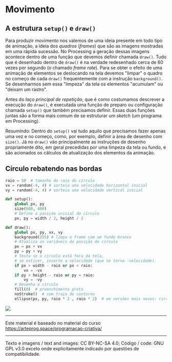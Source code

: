 # Movimento

## A estrutura `setup()` e `draw()`

Para produzir movimento nos valemos de uma ideia presente em todo tipo de animação, a ideia dos *quadros* (*frames*) que são as imagens mostradas em uma rápida sucessão. No Processing a geração dessas imagens acontece dentro de uma função que devemos definir chamada `draw()`. Tudo que é desenhado dentro de `draw()` é na verdade redesenhado cerca de 60 vezes por segundo (o chamado *frame rate*). Para se obter o efeito de uma animação de elementos se deslocando na tela devemos "limpar" o quadro no começo de cada `draw()` frequentemente com a instrução `background()`. Se desenharmos sem essa "limpeza" da tela os elementos "acumulam" ou "deixam um rastro".

Antes do *laço principal de repetição*, que é como costumamos descrever a execução do `draw()`, é executada uma função de preparo ou configuração chamada `setup()` que também precisamos definir. Essas duas funções juntas são a forma mais comum de se estruturar um *sketch* (um programa em Processing).

Resumindo: Dentro do `setup()` vai tudo aquilo que precisamos fazer apenas uma vez e no começo, como, por exemplo, definir a àrea de desenho com `size()`. Já no `draw()` vão principalmente as instruções de desenho propriamente dito, em geral precedidas por uma limpeza da tela ou fundo, e são acionados os cálculos de atualização dos elementos da animação.

## Círculo rebatendo nas bordas

```python
raio = 50  # tamanho do raio do círculo
vx = random(-4, 4) # sorteia uma velocidade horizontal inicial
vy = random(-4, 4) # sorteia uma velocidade vertical inicial

def setup():
    global px, py
    size(600, 400)
    # Define a posição inicial do círculo
    px, py = width / 2, height / 2

def draw():
    global px, py, vx, vy
    background(255) # limpa o frame com um fundo branco
    # Atualiza as variáveis da posição do círculo
    px = px + vx
    py = py + vy
    # Testa se o círculo está fora da tela,
    # se estiver, inverte a velocidade (que se torna -velocidade).
    if px > width - raio or px < raio:
        vx = -vx
    if py > height - raio or py < raio:
        vy = -vy
    # Desenha o círculo
    fill(0)  # preenchimento preto
    noStroke()  # sem traço de contorno
    ellipse(px, py, raio * 2 , raio * 2)  # em versões mais novas: circle(px, py, raio * 2)

```

![](https://github.com/arteprog/programacao-criativa/blob/master/assets/imagens/bounce.gif?raw=true)

---
Este material é baseado no material do curso https://arteprog.space/programacao-criativa/

---
Texto e imagens / text and images: CC BY-NC-SA 4.0; Código / code: GNU GPL v3.0 exceto onde explicitamente indicado por questões de compatibilidade.
